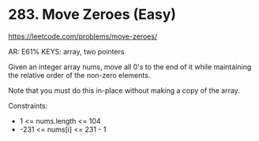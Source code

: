 # 283. Move Zeroes (Easy)

https://leetcode.com/problems/move-zeroes/

AR: E61%
KEYS: array, two pointers

Given an integer array nums, move all 0's to the end of it while maintaining the relative order of the non-zero elements.

Note that you must do this in-place without making a copy of the array.

Constraints:

- 1 <= nums.length <= 104
- -231 <= nums[i] <= 231 - 1
